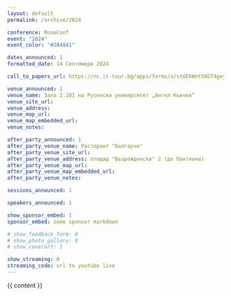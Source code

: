 ```yaml
---
layout: default
permalink: /archive/2024

conference: RuseConf
event: "2024"
event_color: "#284841"

dates_announced: 1
formatted_date: 14 Септември 2024

call_to_papers_url: https://nc.it-tour.bg/apps/forms/s/stGEkWntS8GT4geydtAwG5Fb

venue_announced: 1
venue_name: Зала 2.101 на Русенски университет „Ангел Кънчев“
venue_site_url:
venue_address:
venue_map_url:
venue_map_embedded_url:
venue_notes:

after_party_announced: 1
after_party_venue_name: Ресторант "Българче"
after_party_venue_site_url:
after_party_venue_address: площад "Възрожденски" 2 (до Пантеона)
after_party_venue_map_url:
after_party_venue_map_embedded_url:
after_party_venue_notes:

sessions_announced: 1

speakers_announced: 1

show_sponsor_embed: 1
sponsor_embed: some sponsor markdown

# show_feedback_form: 0
# show_photo_gallery: 0
# show_coverart: 1

show_streaming: 0
streaming_code: url to youtube live
---
```


{{ content }}

